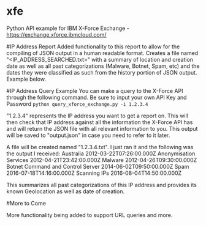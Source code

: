 # xfe
Python API example for IBM X-Force Exchange - https://exchange.xforce.ibmcloud.com/

#IP Address Report 
Added functionality to this report to allow for the compiling of JSON output in a human readable format.
Creates a file named "<IP_ADDRESS_SEARCHED.txt>" with a summary of location and creation date as well as all past categorizations (Malware, Botnet, Spam, etc) and the dates they were classified as such from the history portion of JSON output. Example below.

#IP Address Query Example
You can make a query to the X-Force API through the following command. Be sure to input your own API Key and Password
`python query_xforce_exchange.py -i 1.2.3.4`

"1.2.3.4" represents the IP address you want to get a report on. This will then check that IP address against all the information the X-Force API has and will return the JSON file with all relevant information to you. This output will be saved to "output.json" in case you need to refer to it later. 

A file will be created named "1.2.3.4.txt". I just ran it and the following was the output I received: 
Australia
2012-03-22T07:26:00.000Z
Anonymisation Services 2012-04-21T23:42:00.000Z
Malware 2012-04-26T09:30:00.000Z
Botnet Command and Control Server 2014-06-02T09:50:00.000Z
Spam 2016-07-18T14:16:00.000Z
Scanning IPs 2016-08-04T14:50:00.000Z

This summarizes all past categorizations of this IP address and provides its known Geolocation as well as date of creation.


#More to Come


More functionality being added to support URL queries and more. 
